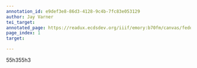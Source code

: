 ```yaml
---
annotation_id: e9def3e8-86d3-4128-9c4b-7fc83e053129
author: Jay Varner
tei_target: 
annotated_page: https://readux.ecdsdev.org/iiif/emory:b70fm/canvas/fedora:emory:gz6dp
page_index: 1
target: 

---
```

<p>55h355h3</p>